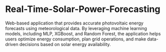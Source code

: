 # Real-Time-Solar-Power-Forecasting
Web-based application that provides accurate photovoltaic energy forecasts using meteorological data. By leveraging machine learning models, including MLP, XGBoost, and Random Forest, the application helps users optimize energy consumption, plan grid operations, and make data-driven decisions based on solar energy availability.
